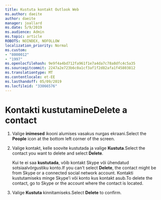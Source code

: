 ```yaml
---
title: Kustuta kontakt Outlook Web
ms.author: daeite
author: daeite
manager: joallard
ms.date: 5/9/2019
ms.audience: Admin
ms.topic: article
ROBOTS: NOINDEX, NOFOLLOW
localization_priority: Normal
ms.custom:
- "8000012"
- "1997"
ms.openlocfilehash: 9e9f4a4bd712fa961f1e7a4da7c78a8dfc4c5a35
ms.sourcegitcommit: 2247a2e723b6c0a1cf3af1f2d82afa1f45803812
ms.translationtype: MT
ms.contentlocale: et-EE
ms.lasthandoff: 05/09/2019
ms.locfileid: "33866576"
---
```

# <a name="delete-a-contact"></a><span data-ttu-id="ecdaa-102">Kontakti kustutamine</span><span class="sxs-lookup"><span data-stu-id="ecdaa-102">Delete a contact</span></span>

1. <span data-ttu-id="ecdaa-103">Valige **inimesed** ikooni alumises vasakus nurgas ekraani.</span><span class="sxs-lookup"><span data-stu-id="ecdaa-103">Select the **People** icon at the bottom left corner of the screen.</span></span>

2. <span data-ttu-id="ecdaa-104">Valige kontakt, kelle soovite kustutada ja valige **Kustuta**.</span><span class="sxs-lookup"><span data-stu-id="ecdaa-104">Select the contact you want to delete and select **Delete**.</span></span>

    <span data-ttu-id="ecdaa-105">Kui te ei saa **kustutada**, võib kontakt Skype või ühendatud sotsiaalvõrgustiku konto.</span><span class="sxs-lookup"><span data-stu-id="ecdaa-105">If you can't select **Delete**, the contact might be from Skype or a connected social network account.</span></span> <span data-ttu-id="ecdaa-106">Kontakti kustutamiseks minge Skype'i või konto kus kontakt asub.</span><span class="sxs-lookup"><span data-stu-id="ecdaa-106">To delete the contact, go to Skype or the account where the contact is located.</span></span>

3. <span data-ttu-id="ecdaa-107">Valige **Kustuta** kinnitamiseks.</span><span class="sxs-lookup"><span data-stu-id="ecdaa-107">Select **Delete** to confirm.</span></span>